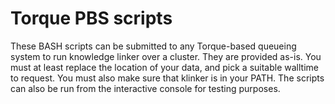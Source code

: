 Torque PBS scripts
==================

These BASH scripts can be submitted to any Torque-based queueing system to run
knowledge linker over a cluster. They are provided as-is. You must at least
replace the location of your data, and pick a suitable walltime to request. You
must also make sure that klinker is in your PATH. The scripts can also be run
from the interactive console for testing purposes.
